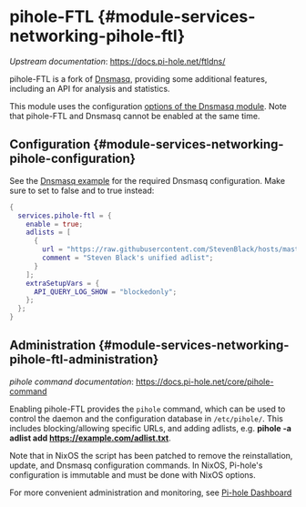 # pihole-FTL {#module-services-networking-pihole-ftl}

*Upstream documentation*: <https://docs.pi-hole.net/ftldns/>

pihole-FTL is a fork of [Dnsmasq](#module-services-networking-dnsmasq),
providing some additional features, including an API for analysis and
statistics.

This module uses the configuration [options of the Dnsmasq
module](#module-services-networking-dnsmasq).
Note that pihole-FTL and Dnsmasq cannot be enabled at
the same time.

## Configuration {#module-services-networking-pihole-configuration}

See the [Dnsmasq
example]() for the
required Dnsmasq configuration. Make sure to set
[](#opt-services.dnsmasq.enable) to false and
[](#opt-services.pihole-ftl.enable) to true instead:

```nix
{
  services.pihole-ftl = {
    enable = true;
    adlists = [
      {
        url = "https://raw.githubusercontent.com/StevenBlack/hosts/master/hosts";
        comment = "Steven Black's unified adlist";
      }
    ];
    extraSetupVars = {
      API_QUERY_LOG_SHOW = "blockedonly";
    };
  };
}
```

## Administration {#module-services-networking-pihole-ftl-administration}

*pihole command documentation*: <https://docs.pi-hole.net/core/pihole-command>

Enabling pihole-FTL provides the `pihole` command, which can be used to control
the daemon and the configuration database in `/etc/pihole/`. This includes
blocking/allowing specific URLs, and adding adlists, e.g. **pihole -a adlist add
https://example.com/adlist.txt**.

Note that in NixOS the script has been patched to remove the reinstallation,
update, and Dnsmasq configuration commands. In NixOS, Pi-hole's configuration is
immutable and must be done with NixOS options.

For more convenient administration and monitoring, see [Pi-hole
Dashboard](#module-services-web-apps-pihole-web)
